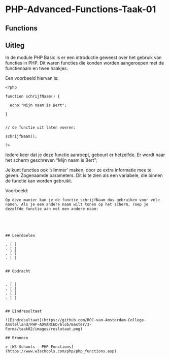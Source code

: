 # PHP-Advanced-Functions-Taak-01


## Functions


## Uitleg

In de module PHP Basic is er een introductie geweest over het gebruik van functies in PHP. Dit waren functies die konden worden aangeroepen met de functienaam en twee haakjes. 

Een voorbeeld hiervan is:

~~~
<?php

function schrijfNaam() {

  echo "Mijn naam is Bert";

}


// de functie uit laten voeren:

schrijfNaam();

?>
~~~


Iedere keer dat je deze functie aanroept, gebeurt er hetzelfde. Er wordt naar het scherm geschreven “Mijn naam is Bert”;

Je kunt functies ook ‘slimmer’ maken, door ze extra informatie mee te geven. Zogenaamde parameters. Dit is te zien als een variabele, die binnen de functie kan worden gebruikt.

Voorbeeld:


<?php

function schrijfNaam( $naam ) {

  echo "Mijn naam is $naam";

}


// de functie uit laten voeren:

schrijfNaam(“Bert”);
‘

?>
~~~
Op deze manier kun je de functie schrijfNaam dus gebruiken voor vele namen. Als je een andere naam wilt tonen op het scherm, roep je dezelfde functie aan met een andere naam:



~~~
<?php

schrijfNaam(“Bert”);

schrijfNaam(“Mohammed”);

schrijfNaam(“Lisa”);

?>
~~~


## Leerdoelen

. [ ] 
. [ ] 
. [ ] 
. [ ] 


## Opdracht


. [ ] 
. [ ] 
. [ ] 
. [ ] 


## Eindresultaat

![Eindresultaat](https://github.com/ROC-van-Amsterdam-College-Amstelland/PHP-ADVANCED/blob/master/3-Forms/taak02/images/reslutaat.png)

## Bronnen

> [W3 Schools - PHP Functions](https://www.w3schools.com/php/php_functions.asp)

